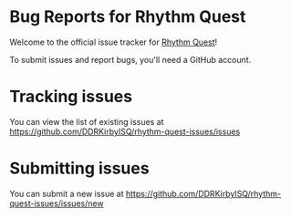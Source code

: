 # Bug Reports for Rhythm Quest
Welcome to the official issue tracker for [Rhythm Quest](https://rhythmquestgame.com/)!

To submit issues and report bugs, you'll need a GitHub account.

# Tracking issues
You can view the list of existing issues at https://github.com/DDRKirbyISQ/rhythm-quest-issues/issues

# Submitting issues
You can submit a new issue at https://github.com/DDRKirbyISQ/rhythm-quest-issues/issues/new
